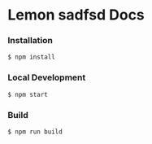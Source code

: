 # Lemon sadfsd Docs

### Installation

```
$ npm install
```

### Local Development

```
$ npm start
```

### Build

```
$ npm run build
```
